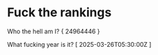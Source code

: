 # Fuck the rankings

Who the hell am I?
{ 24964446 }

What fucking year is it?
[ 2025-03-26T05:30:00Z ]
